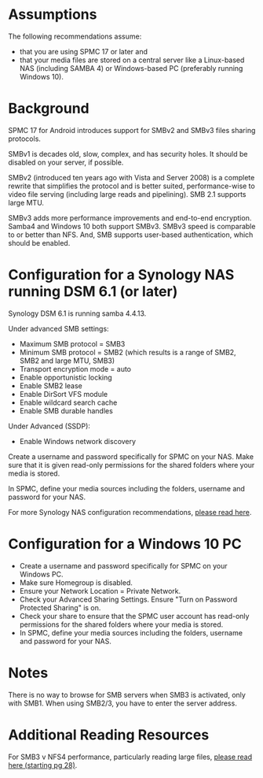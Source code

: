 # Assumptions
The following recommendations assume:

* that you are using SPMC 17 or later and
* that your media files are stored on a central server like a Linux-based NAS (including SAMBA 4) or Windows-based PC (preferably running Windows 10).


# Background
SPMC 17 for Android introduces support for SMBv2 and SMBv3 files sharing protocols. 

SMBv1 is decades old, slow, complex, and has security holes. It should be disabled on your server, if possible.

SMBv2 (introduced ten years ago with Vista and Server 2008) is a complete rewrite that simplifies the protocol and is better suited, performance-wise to video file serving (including large reads and pipelining). SMB 2.1 supports large MTU.

SMBv3 adds more performance improvements and end-to-end encryption. Samba4 and Windows 10 both support SMBv3. SMBv3 speed is comparable to or better than NFS. And, SMB supports user-based authentication, which should be enabled.


# Configuration for a Synology NAS running DSM 6.1 (or later)
Synology DSM 6.1 is running samba 4.4.13. 

Under advanced SMB settings:
* Maximum SMB protocol = SMB3
* Minimum SMB protocol = SMB2 (which results is a range of SMB2, SMB2 and large MTU, SMB3)
* Transport encryption mode = auto
* Enable opportunistic locking
* Enable SMB2 lease
* Enable DirSort VFS module
* Enable wildcard search cache
* Enable SMB durable handles

Under Advanced (SSDP):

* Enable Windows network discovery

Create a username and password specifically for SPMC on your NAS. Make sure that it is given read-only permissions for the shared folders where your media is stored.

In SPMC, define your media sources including the folders, username and password for your NAS.

For more Synology NAS configuration recommendations, [please read here](https://www.synology.com/en-us/knowledgebase/DSM/help/DSM/AdminCenter/file_winmacnfs_win).


# Configuration for a Windows 10 PC

* Create a username and password specifically for SPMC on your Windows PC.
* Make sure Homegroup is disabled.
* Ensure your Network Location = Private Network.
* Check your Advanced Sharing Settings. Ensure "Turn on Password Protected Sharing" is on.
* Check your share to ensure that the SPMC user account has read-only permissions for the shared folders where your media is stored.
* In SPMC, define your media sources including the folders, username and password for your NAS.


# Notes
There is no way to browse for SMB servers when SMB3 is activated, only with SMB1. When using SMB2/3, you have to enter the server address.


# Additional Reading Resources
For SMB3 v NFS4 performance, particularly reading large files, [please read here (starting pg 28)](http://2016.texaslinuxfest.org/sites/default/files/slides/Texas-Linux-Fest-2016-Future-of-NAS-draft5.pdf).

